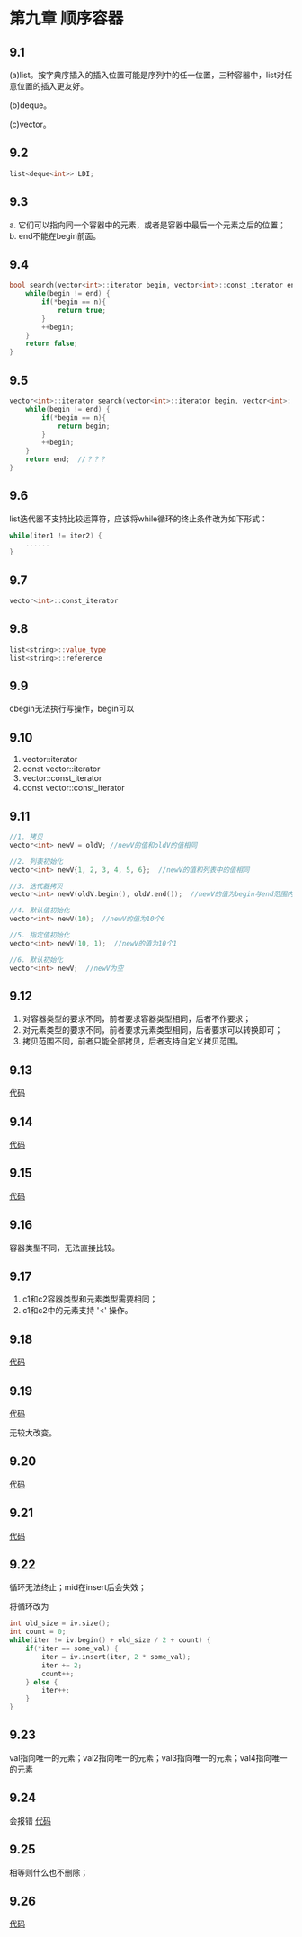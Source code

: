 # 第九章 顺序容器

## 9.1
(a)list。按字典序插入的插入位置可能是序列中的任一位置，三种容器中，list对任意位置的插入更友好。

(b)deque。

(c)vector。

## 9.2
```C++
list<deque<int>> LDI;
```

## 9.3
a. 它们可以指向同一个容器中的元素，或者是容器中最后一个元素之后的位置；    
b. end不能在begin前面。

## 9.4
```C++
bool search(vector<int>::iterator begin, vector<int>::const_iterator end, const int n) {
    while(begin != end) {
        if(*begin == n){
            return true;
        }
        ++begin;
    }
    return false;
}
```

## 9.5
```C++
vector<int>::iterator search(vector<int>::iterator begin, vector<int>::const_iterator end, const int n) {
    while(begin != end) {
        if(*begin == n){
            return begin;
        }
        ++begin;
    }
    return end;  //？？？
}
```

## 9.6
list迭代器不支持比较运算符，应该将while循环的终止条件改为如下形式：
```C++
while(iter1 != iter2) {
    ......
}
```

## 9.7
```C++
vector<int>::const_iterator
```

## 9.8
```C++
list<string>::value_type
list<string>::reference
```

## 9.9
cbegin无法执行写操作，begin可以

## 9.10
1. vector<int>::iterator
2. const vector<int>::iterator
3. vector<int>::const_iterator
4. const vector<int>::const_iterator

## 9.11
```C++
//1. 拷贝
vector<int> newV = oldV; //newV的值和oldV的值相同

//2. 列表初始化
vector<int> newV{1, 2, 3, 4, 5, 6};  //newV的值和列表中的值相同

//3. 迭代器拷贝
vector<int> newV(oldV.begin(), oldV.end());  //newV的值为begin与end范围内的值（不包含end）

//4. 默认值初始化
vector<int> newV(10);  //newV的值为10个0

//5. 指定值初始化
vector<int> newV(10, 1);  //newV的值为10个1

//6. 默认初始化
vector<int> newV;  //newV为空
```

## 9.12
1. 对容器类型的要求不同，前者要求容器类型相同，后者不作要求；
2. 对元素类型的要求不同，前者要求元素类型相同，后者要求可以转换即可；
3. 拷贝范围不同，前者只能全部拷贝，后者支持自定义拷贝范围。

## 9.13
[代码](https://github.com/dqxcj/C-Primer-answer/blob/main/chapter9/9_13.cpp)

## 9.14
[代码](https://github.com/dqxcj/C-Primer-answer/blob/main/chapter9/9_14.cpp)

## 9.15
[代码](https://github.com/dqxcj/C-Primer-answer/blob/main/chapter9/9_15.cpp)

## 9.16
容器类型不同，无法直接比较。

## 9.17
1. c1和c2容器类型和元素类型需要相同；
2. c1和c2中的元素支持 '<' 操作。

## 9.18
[代码](https://github.com/dqxcj/C-Primer-answer/blob/main/chapter9/9_18.cpp)

## 9.19
[代码](https://github.com/dqxcj/C-Primer-answer/blob/main/chapter9/9_19.cpp)

无较大改变。

## 9.20
[代码](https://github.com/dqxcj/C-Primer-answer/blob/main/chapter9/9_20.cpp)

## 9.21
[代码](https://github.com/dqxcj/C-Primer-answer/blob/main/chapter9/9_21.cpp)

## 9.22
循环无法终止；mid在insert后会失效；

将循环改为
```c++
int old_size = iv.size();
int count = 0;
while(iter != iv.begin() + old_size / 2 + count) {
    if(*iter == some_val) {
        iter = iv.insert(iter, 2 * some_val);
        iter += 2;
        count++;
    } else {
        iter++;
    }
}
```

## 9.23
val指向唯一的元素；val2指向唯一的元素；val3指向唯一的元素；val4指向唯一的元素

## 9.24
会报错
[代码](https://github.com/dqxcj/C-Primer-answer/blob/main/chapter9/9_24.cpp)

## 9.25
相等则什么也不删除；

## 9.26
[代码](https://github.com/dqxcj/C-Primer-answer/blob/main/chapter9/9_26.cpp)